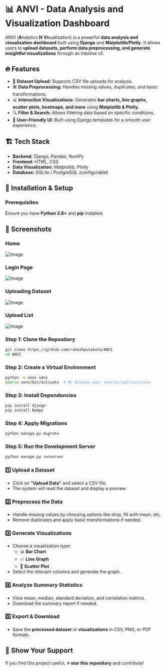 # 📊 ANVI - Data Analysis and Visualization Dashboard  

ANVI (**A**nalytics **N** **Vi**sualization) is a powerful **data analysis and visualization dashboard** built using **Django** and **Matplotlib/Plotly**. It allows users to **upload datasets, perform data preprocessing, and generate insightful visualizations** through an intuitive UI.  

## 🔥 Features  
- 📂 **Dataset Upload:** Supports CSV file uploads for analysis.  
- 🛠 **Data Preprocessing:** Handles missing values, duplicates, and basic transformations.  
- 📊 **Interactive Visualizations:** Generates **bar charts, line graphs, scatter plots, heatmaps, and more** using **Matplotlib & Plotly**.  
- 🔍 **Filter & Search:** Allows filtering data based on specific conditions.  
- 🎯 **User-Friendly UI:** Built using Django templates for a smooth user experience.  

## 🏗️ Tech Stack  
- **Backend:** Django, Pandas, NumPy  
- **Frontend:** HTML, CSS
- **Data Visualization:** Matplotlib, Plotly  
- **Database:** SQLite / PostgreSQL (configurable)  


## 🚀 Installation & Setup  
### **Prerequisites**  
Ensure you have **Python 3.8+** and **pip** installed.  


## 📸 Screenshots  


### Home
![Image](https://github.com/user-attachments/assets/12514ada-a1b0-4233-8c93-64f9fba5cb62)



### Login Page
![Image](https://github.com/user-attachments/assets/19965d02-067f-4a0c-b433-85c6418cc908)



### Uploading Dataset
![Image](https://github.com/user-attachments/assets/fc040048-d26c-4240-8549-5145718cca87)



### Upload List
![Image](https://github.com/user-attachments/assets/3bf5980d-88a3-4ab2-966d-0fac36318e30)



### **Step 1: Clone the Repository**  
```bash
git clone https://github.com/rakeshputakala/ANVI
cd ANVI
```

### **Step 2: Create a Virtual Environment**

```bash
python -m venv venv  
source venv/bin/activate  # On Windows use: venv\Scripts\activate  
```

### **Step 3: Install Dependencies**

```bash
pip install django
pip install Numpy
```

### **Step 4: Apply Migrations**

```bash
python manage.py migrate  
```

### **Step 5: Run the Development Server**

```bash
python manage.py runserver  
```


### **1️⃣ Upload a Dataset**

- Click on **"Upload Data"** and select a CSV file.
- The system will read the dataset and display a preview.

### **2️⃣ Preprocess the Data**

- Handle missing values by choosing options like drop, fill with mean, etc.
- Remove duplicates and apply basic transformations if needed.

### **3️⃣ Generate Visualizations**

- Choose a visualization type:
  - 📊 **Bar Chart**
  - 📈 **Line Graph**
  - 🔘 **Scatter Plot**
- Select the relevant columns and generate the graph.

### **4️⃣ Analyze Summary Statistics**

- View mean, median, standard deviation, and correlation metrics.
- Download the summary report if needed.

### **5️⃣ Export & Download**

- Save the **processed dataset** or **visualizations** in CSV, PNG, or PDF formats.


## 🌟 Show Your Support

If you find this project useful, **⭐ star this repository** and contribute!



